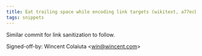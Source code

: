 ```yaml
---
title: Eat trailing space while encoding link targets (wikitext, a77ecb5)
tags: snippets
---
```


Similar commit for link sanitization to follow.

Signed-off-by: Wincent Colaiuta &lt;win@wincent.com&gt;
